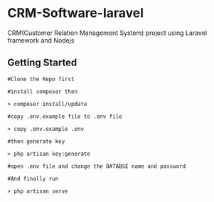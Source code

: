 # CRM-Software-laravel
CRM(Customer Relation Management System) project using Laravel framework and Nodejs

## Getting Started
    #Clone the Repo first
    
    #install composer then
    
    > composer install/update
    
    #copy .env.example file to .env file
    
    > copy .env.example .env
    
    #then generate key
    
    > php artisan key:generate
    
    #open .env file and change the DATABSE name and password
    
    #And finally run
    
    > php artisan serve
##

